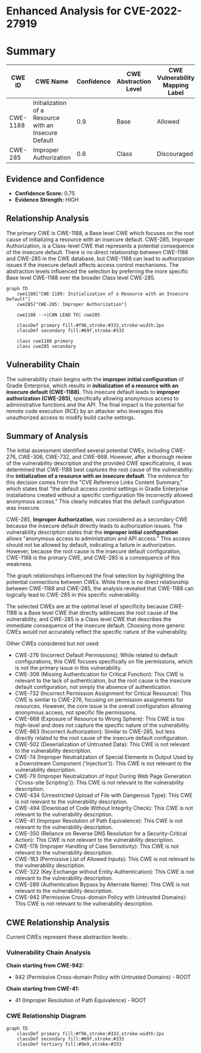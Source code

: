 # Enhanced Analysis for CVE-2022-27919

# Summary
| CWE ID | CWE Name | Confidence | CWE Abstraction Level | CWE Vulnerability Mapping Label | CWE-Vulnerability Mapping Notes |
|---|---|---|---|---|---|
| CWE-1188 | Initialization of a Resource with an Insecure Default | 0.9 | Base | Allowed | Primary CWE |
| CWE-285 | Improper Authorization | 0.6 | Class | Discouraged | Secondary CWE |

## Evidence and Confidence

*   **Confidence Score:** 0.75
*   **Evidence Strength:** HIGH

## Relationship Analysis
The primary CWE is CWE-1188, a Base level CWE which focuses on the root cause of initializing a resource with an insecure default. CWE-285, Improper Authorization, is a Class-level CWE that represents a potential consequence of the insecure default. There is no direct relationship between CWE-1188 and CWE-285 in the CWE database, but CWE-1188 can lead to authorization issues if the insecure default affects access control mechanisms. The abstraction levels influenced the selection by preferring the more specific Base level CWE-1188 over the broader Class level CWE-285.

```mermaid
graph TD
    cwe1188["CWE-1188: Initialization of a Resource with an Insecure Default"]
    cwe285["CWE-285: Improper Authorization"]
    
    cwe1188 -->|CAN LEAD TO| cwe285
    
    classDef primary fill:#f96,stroke:#333,stroke-width:2px
    classDef secondary fill:#69f,stroke:#333
    
    class cwe1188 primary
    class cwe285 secondary
```

## Vulnerability Chain
The vulnerability chain begins with the **improper initial configuration** of Gradle Enterprise, which results in **initialization of a resource with an insecure default (CWE-1188)**. This insecure default leads to **improper authorization (CWE-285)**, specifically allowing anonymous access to administrative functions and the API. The final impact is the potential for remote code execution (RCE) by an attacker who leverages this unauthorized access to modify build cache settings.

## Summary of Analysis
The initial assessment identified several potential CWEs, including CWE-276, CWE-306, CWE-732, and CWE-668. However, after a thorough review of the vulnerability description and the provided CWE specifications, it was determined that CWE-1188 best captures the root cause of the vulnerability: the **initialization of a resource with an insecure default**. The evidence for this decision comes from the "CVE Reference Links Content Summary," which states that "the default access control settings in Gradle Enterprise installations created without a specific configuration file incorrectly allowed anonymous access." This clearly indicates that the default configuration was insecure.

CWE-285, **Improper Authorization**, was considered as a secondary CWE because the insecure default directly leads to authorization issues. The vulnerability description states that the **improper initial configuration** allows "anonymous access to administration and API access." This access should not be allowed by default, indicating a failure in authorization. However, because the root cause is the insecure default configuration, CWE-1188 is the primary CWE, and CWE-285 is a consequence of this weakness.

The graph relationships influenced the final selection by highlighting the potential connections between CWEs. While there is no direct relationship between CWE-1188 and CWE-285, the analysis revealed that CWE-1188 can logically lead to CWE-285 in this specific vulnerability.

The selected CWEs are at the optimal level of specificity because CWE-1188 is a Base level CWE that directly addresses the root cause of the vulnerability, and CWE-285 is a Class level CWE that describes the immediate consequence of the insecure default. Choosing more generic CWEs would not accurately reflect the specific nature of the vulnerability.

Other CWEs considered but not used:

*   CWE-276 (Incorrect Default Permissions): While related to default configurations, this CWE focuses specifically on file permissions, which is not the primary issue in this vulnerability.
*   CWE-306 (Missing Authentication for Critical Function): This CWE is relevant to the lack of authentication, but the root cause is the insecure default configuration, not simply the absence of authentication.
*   CWE-732 (Incorrect Permission Assignment for Critical Resource): This CWE is similar to CWE-276, focusing on permission assignments for resources. However, the core issue is the overall configuration allowing anonymous access, not specific file permissions.
*   CWE-668 (Exposure of Resource to Wrong Sphere): This CWE is too high-level and does not capture the specific nature of the vulnerability.
*   CWE-863 (Incorrect Authorization): Similar to CWE-285, but less directly related to the root cause of the insecure default configuration.
*   CWE-502 (Deserialization of Untrusted Data): This CWE is not relevant to the vulnerability description.
*   CWE-74 (Improper Neutralization of Special Elements in Output Used by a Downstream Component ('Injection')): This CWE is not relevant to the vulnerability description.
*   CWE-79 (Improper Neutralization of Input During Web Page Generation ('Cross-site Scripting')): This CWE is not relevant to the vulnerability description.
*   CWE-434 (Unrestricted Upload of File with Dangerous Type): This CWE is not relevant to the vulnerability description.
*   CWE-494 (Download of Code Without Integrity Check): This CWE is not relevant to the vulnerability description.
*   CWE-41 (Improper Resolution of Path Equivalence): This CWE is not relevant to the vulnerability description.
*   CWE-350 (Reliance on Reverse DNS Resolution for a Security-Critical Action): This CWE is not relevant to the vulnerability description.
*   CWE-178 (Improper Handling of Case Sensitivity): This CWE is not relevant to the vulnerability description.
*   CWE-183 (Permissive List of Allowed Inputs): This CWE is not relevant to the vulnerability description.
*   CWE-322 (Key Exchange without Entity Authentication): This CWE is not relevant to the vulnerability description.
*   CWE-289 (Authentication Bypass by Alternate Name): This CWE is not relevant to the vulnerability description.
*   CWE-942 (Permissive Cross-domain Policy with Untrusted Domains): This CWE is not relevant to the vulnerability description.


## CWE Relationship Analysis

Current CWEs represent these abstraction levels: .


### Vulnerability Chain Analysis

**Chain starting from CWE-942:**
- 942 (Permissive Cross-domain Policy with Untrusted Domains) - ROOT


**Chain starting from CWE-41:**
- 41 (Improper Resolution of Path Equivalence) - ROOT



### CWE Relationship Diagram

```mermaid
graph TD
    classDef primary fill:#f96,stroke:#333,stroke-width:2px
    classDef secondary fill:#69f,stroke:#333
    classDef tertiary fill:#9e9,stroke:#333
```
